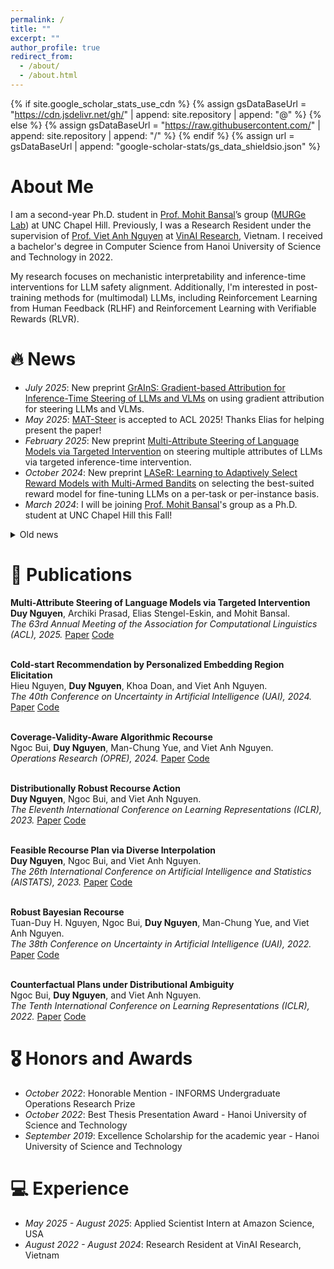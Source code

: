 ```yaml
---
permalink: /
title: ""
excerpt: ""
author_profile: true
redirect_from:
  - /about/
  - /about.html
---
```


{% if site.google_scholar_stats_use_cdn %}
{% assign gsDataBaseUrl = "https://cdn.jsdelivr.net/gh/" | append: site.repository | append: "@" %}
{% else %}
{% assign gsDataBaseUrl = "https://raw.githubusercontent.com/" | append: site.repository | append: "/" %}
{% endif %}
{% assign url = gsDataBaseUrl | append: "google-scholar-stats/gs_data_shieldsio.json" %}

<span class='anchor' id='about-me'></span>

# About Me

I am a second-year Ph.D. student in [Prof. Mohit Bansal](https://www.cs.unc.edu/~mbansal/)’s group ([MURGe Lab](https://murgelab.cs.unc.edu/)) at UNC Chapel Hill. Previously, I was a Research Resident under the supervision of [Prof. Viet Anh Nguyen](https://vietanhnguyen.net) at [VinAI Research](https://www.vinai.io), Vietnam. I received a bachelor's degree in Computer Science from Hanoi University of Science and Technology in 2022.

My research focuses on mechanistic interpretability and inference-time interventions for LLM safety alignment. Additionally, I'm interested in post-training methods for (multimodal) LLMs, including Reinforcement Learning from Human Feedback (RLHF) and Reinforcement Learning with Verifiable Rewards (RLVR).

<!-- My research interest includes neural machine translation and computer vision. I have published more than 100 papers at the top international AI conferences with total <a href='https://scholar.google.com/citations?user=DhtAFkwAAAAJ'>google scholar citations <strong><span id='total_cit'>260000+</span></strong></a> (You can also use google scholar badge <a href='https://scholar.google.com/citations?user=DhtAFkwAAAAJ'><img src="https://img.shields.io/endpoint?url={{ url | url_encode }}&logo=Google%20Scholar&labelColor=f6f6f6&color=9cf&style=flat&label=citations"></a>). -->

# 🔥 News

- *July 2025*: New preprint [GrAInS: Gradient-based Attribution for Inference-Time Steering of LLMs and VLMs](https://arxiv.org/abs/2507.18043) on using gradient attribution for steering LLMs and VLMs.
- *May 2025*: [MAT-Steer](https://www.arxiv.org/abs/2502.12446) is accepted to ACL 2025! Thanks Elias for helping present the paper!
- *February 2025*: New preprint [Multi-Attribute Steering of Language Models via Targeted Intervention](https://www.arxiv.org/abs/2502.12446) on steering multiple attributes of LLMs via targeted inference-time intervention.
- *October 2024*: New preprint [LASeR: Learning to Adaptively Select Reward Models with Multi-Armed Bandits](https://arxiv.org/abs/2410.01735) on selecting the best-suited reward model for fine-tuning LLMs on a per-task or per-instance basis.
- *March 2024*: I will be joining [Prof. Mohit Bansal](https://www.cs.unc.edu/~mbansal/)'s group as a Ph.D. student at UNC Chapel Hill this Fall!

<details>
  <summary>Old news</summary>

  <div markdown="1">
  - *May 2024*: Our paper [Cold-start Recommendation by Personalized Embedding Region Elicitation](https://arxiv.org/abs/2406.00973) is accepted to UAI 2024!
  - *February 2024*: New preprint [Cost-Adaptive Recourse Recommendation by Adaptive Preference Elicitation](http://arxiv.org/abs/2402.15073) on personalized algorithmic recourse with preference elicitation.
  - *November 2023*: New preprint [Coverage-Validity-Aware Algorithmic Recourse](https://arxiv.org/abs/2311.11349) on algorithmic recourse under distribution shift.
  - *January 2023*: Our paper [Distributionally Robust Recourse Action](https://arxiv.org/abs/2302.11211) is accepted to ICLR 2023!
  - *January 2023*: Our paper [Feasible Recourse Plan via Diverse Interpolation](https://arxiv.org/abs/2302.11213) is accepted to AISTATS 2023!
  - *October 2022*: We are awarded an honorable mention at 2022 INFORMS Undergraduate Operations Research Prize!
  - *May 2022*: One paper accepted to UAI 2022!
  - *January 2022*: One paper accepted to ICLR 2022!
  </div>

</details>





# 📝 Publications

<!-- <div class='paper-box'><div class='paper-box-image'><div><div class="badge">CVPR 2016</div><img src='images/500x300.png' alt="sym" width="100%"></div></div>
<div class='paper-box-text' markdown="1">

[Deep Residual Learning for Image Recognition](https://openaccess.thecvf.com/content_cvpr_2016/papers/He_Deep_Residual_Learning_CVPR_2016_paper.pdf)

**Kaiming He**, Xiangyu Zhang, Shaoqing Ren, Jian Sun

[**Project**](https://scholar.google.com/citations?view_op=view_citation&hl=zh-CN&user=DhtAFkwAAAAJ&citation_for_view=DhtAFkwAAAAJ:ALROH1vI_8AC) <strong><span class='show_paper_citations' data='DhtAFkwAAAAJ:ALROH1vI_8AC'></span></strong>
- Lorem ipsum dolor sit amet, consectetur adipiscing elit. Vivamus ornare aliquet ipsum, ac tempus justo dapibus sit amet.
</div>
</div> -->



<!-- <div class='paper-box'><div class='paper-box-image'><div><div class="badge">ICML 2022</div><img src='images/GSAT.png' alt="sym" width="100%"></div></div>
<div class='paper-box-text' markdown="1">

[Interpretable and Generalizable Graph Learning via Stochastic Attention Mechanism](https://arxiv.org/abs/2201.12987) \\
**Siqi Miao**, Miaoyuan Liu, Pan Li, **ICML 2022**

<a href="https://github.com/Graph-COM/GSAT"><img src="https://img.shields.io/github/stars/Graph-COM/GSAT?style=social&label=Code+Stars" alt=""></a>
</div>
</div> -->
**Multi-Attribute Steering of Language Models via Targeted Intervention**<br>
   **Duy Nguyen**, Archiki Prasad, Elias Stengel-Eskin, and Mohit Bansal.<br>
   <em>The 63rd Annual Meeting of the Association for Computational Linguistics (ACL), 2025.</em> [Paper](https://aclanthology.org/2025.acl-long.1007/) [Code](https://github.com/duykhuongnguyen/MAT-Steer) <br><br>

**Cold-start Recommendation by Personalized Embedding Region Elicitation**<br>
   Hieu Nguyen, **Duy Nguyen**, Khoa Doan, and Viet Anh Nguyen.<br>
   <em>The 40th Conference on Uncertainty in Artificial Intelligence (UAI), 2024.</em> [Paper](https://openreview.net/forum?id=ciOkU5YpvU) [Code](https://github.com/HieuNT91/recsys) <br><br>

**Coverage-Validity-Aware Algorithmic Recourse**<br>
   Ngoc Bui, **Duy Nguyen**, Man-Chung Yue, and Viet Anh Nguyen.<br>
   <em>Operations Research (OPRE), 2024.</em> [Paper](https://arxiv.org/abs/2311.11349) [Code](https://github.com/ngocbh/cvas) <br><br>

**Distributionally Robust Recourse Action**<br>
   **Duy Nguyen**, Ngoc Bui, and Viet Anh Nguyen.<br>
   <em>The Eleventh International Conference on Learning Representations (ICLR), 2023.</em> [Paper](https://openreview.net/forum?id=E3ip6qBLF7) [Code](https://github.com/duykhuongnguyen/DiRRAc) <br><br>

**Feasible Recourse Plan via Diverse Interpolation**<br>
   **Duy Nguyen**, Ngoc Bui, and Viet Anh Nguyen.<br>
   <em>The 26th International Conference on Artificial Intelligence and Statistics (AISTATS), 2023.</em> [Paper](https://arxiv.org/abs/2302.11213) [Code](https://github.com/duykhuongnguyen/recourse-plan-diverse-interpolation) <br><br>

**Robust Bayesian Recourse**<br>
   Tuan-Duy H. Nguyen, Ngoc Bui, **Duy Nguyen**, Man-Chung Yue, and Viet Anh Nguyen.<br>
   <em>The 38th Conference on Uncertainty in Artificial Intelligence (UAI), 2022.</em> [Paper](https://openreview.net/forum?id=BqIM6SIoqgq) [Code](https://github.com/VinAIResearch/robust-bayesian-recourse) <br><br>

**Counterfactual Plans under Distributional Ambiguity**<br>
   Ngoc Bui, **Duy Nguyen**, and Viet Anh Nguyen.<br>
   <em>The Tenth International Conference on Learning Representations (ICLR), 2022.</em> [Paper](https://openreview.net/forum?id=noaG7SrPVK0) [Code](https://github.com/ngocbh/COPA)

# 🎖 Honors and Awards
- *October 2022*: Honorable Mention - INFORMS Undergraduate Operations Research Prize
- *October 2022*: Best Thesis Presentation Award - Hanoi University of Science and Technology
- *September 2019*: Excellence Scholarship for the academic year - Hanoi University of Science and Technology

<!-- # 💬 Invited Talks
- *2022.11*, Inter-Experimental LHC Machine Learning Working Group, CERN
- *2022.10*, Department of Physics, Purdue University
- *2022.08*, AI Time
- *2022.07*, Fast Machine Learning Lab
-->

<!-- # 📖 Educations
- *2019.06 - 2022.04 (now)*, Lorem ipsum dolor sit amet, consectetur adipiscing elit. Vivamus ornare aliquet ipsum, ac tempus justo dapibus sit amet.
- *2015.09 - 2019.06*, Lorem ipsum dolor sit amet, consectetur adipiscing elit. Vivamus ornare aliquet ipsum, ac tempus justo dapibus sit amet.

# 💬 Invited Talks
- *2021.06*, Lorem ipsum dolor sit amet, consectetur adipiscing elit. Vivamus ornare aliquet ipsum, ac tempus justo dapibus sit amet.
- *2021.03*, Lorem ipsum dolor sit amet, consectetur adipiscing elit. Vivamus ornare aliquet ipsum, ac tempus justo dapibus sit amet.  \| [\[video\]](https://github.com/) -->

# 💻 Experience
- *May 2025 - August 2025*: Applied Scientist Intern at Amazon Science, USA
- *August 2022 - August 2024*: Research Resident at VinAI Research, Vietnam
